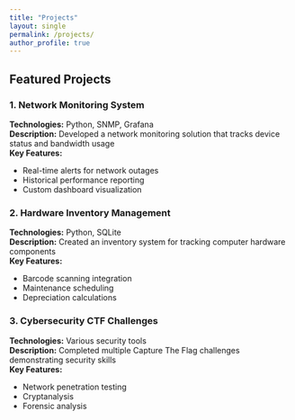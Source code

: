 ```yaml
---
title: "Projects"
layout: single
permalink: /projects/
author_profile: true
---
```


## Featured Projects

### 1. Network Monitoring System
**Technologies:** Python, SNMP, Grafana  
**Description:** Developed a network monitoring solution that tracks device status and bandwidth usage  
**Key Features:**
- Real-time alerts for network outages
- Historical performance reporting
- Custom dashboard visualization

### 2. Hardware Inventory Management
**Technologies:** Python, SQLite  
**Description:** Created an inventory system for tracking computer hardware components  
**Key Features:**
- Barcode scanning integration
- Maintenance scheduling
- Depreciation calculations

### 3. Cybersecurity CTF Challenges
**Technologies:** Various security tools  
**Description:** Completed multiple Capture The Flag challenges demonstrating security skills  
**Key Features:**
- Network penetration testing
- Cryptanalysis
- Forensic analysis

